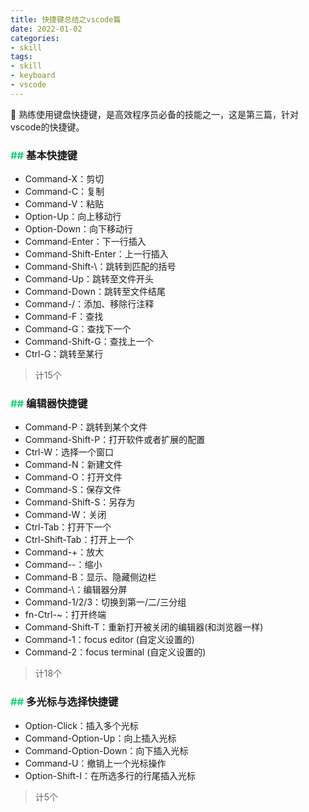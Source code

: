 ```yaml
---
title: 快捷键总结之vscode篇
date: 2022-01-02
categories:
- skill
tags:
- skill
- keyboard
- vscode
---
```


🎹 熟练使用键盘快捷键，是高效程序员必备的技能之一，这是第三篇，针对vscode的快捷键。

<!--more-->

### <font color=#11d17b>## </font><font face=黑体>基本快捷键</font>
- Command-X：剪切
- Command-C：复制
- Command-V：粘贴
- Option-Up：向上移动行
- Option-Down：向下移动行
- Command-Enter：下一行插入
- Command-Shift-Enter：上一行插入
- Command-Shift-\：跳转到匹配的括号
- Command-Up：跳转至文件开头
- Command-Down：跳转至文件结尾
- Command-/：添加、移除行注释
- Command-F：查找
- Command-G：查找下一个
- Command-Shift-G：查找上一个
- Ctrl-G：跳转至某行

> 计15个

### <font color=#11d17b>## </font><font face=黑体>编辑器快捷键</font>
- Command-P：跳转到某个文件
- Command-Shift-P：打开软件或者扩展的配置
- Ctrl-W：选择一个窗口
- Command-N：新建文件
- Command-O：打开文件
- Command-S：保存文件
- Command-Shift-S：另存为
- Command-W：关闭
- Ctrl-Tab：打开下一个
- Ctrl-Shift-Tab：打开上一个
- Command-+：放大
- Command--：缩小
- Command-B：显示、隐藏侧边栏
- Command-\：编辑器分屏
- Command-1/2/3：切换到第一/二/三分组
- fn-Ctrl-~：打开终端
- Command-Shift-T：重新打开被关闭的编辑器(和浏览器一样)
- Command-1：focus editor (自定义设置的)
- Command-2：focus terminal (自定义设置的)

> 计18个

### <font color=#11d17b>## </font><font face=黑体>多光标与选择快捷键</font>
- Option-Click：插入多个光标
- Command-Option-Up：向上插入光标
- Command-Option-Down：向下插入光标
- Command-U：撤销上一个光标操作
- Option-Shift-I：在所选多行的行尾插入光标

> 计5个
